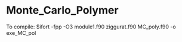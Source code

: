 # Monte_Carlo_Polymer
To compile:
$ifort -fpp -O3 module1.f90 ziggurat.f90 MC_poly.f90 -o exe_MC_pol
